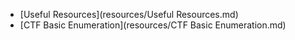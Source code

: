 
- [Useful Resources](resources/Useful Resources.md)
- [CTF Basic Enumeration](resources/CTF Basic Enumeration.md)
